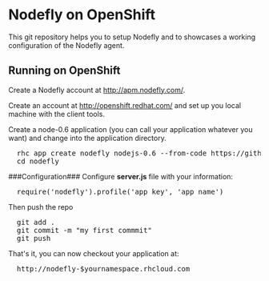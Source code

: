 Nodefly on OpenShift
======================
This git repository helps you to setup Nodefly and to showcases a working configuration of the Nodefly agent.


Running on OpenShift
----------------------------

Create a Nodefly account at http://apm.nodefly.com/.

Create an account at http://openshift.redhat.com/ and set up you local machine with the client tools.

Create a node-0.6 application (you can call your application whatever you want) and change into the application directory.
<pre>
  rhc app create nodefly nodejs-0.6 --from-code https://github.com/NodeFly/nodefly-openshift-quickstart
  cd nodefly
</pre>

###Configuration###
Configure <strong>server.js</strong> file with your information:

<pre>
  require('nodefly').profile('app_key', 'app_name')
</pre>

Then push the repo
<pre>
  git add .
  git commit -m "my first commmit"
  git push
</pre>

That's it, you can now checkout your application at:
<pre>
  http://nodefly-$yournamespace.rhcloud.com
</pre>